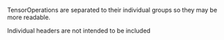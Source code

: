 TensorOperations are separated to their individual groups so they may be more readable.


Individual headers are not intended to be included